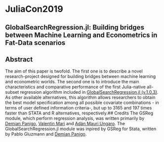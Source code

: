# JuliaCon2019
## GlobalSearchRegression.jl: Building bridges between Machine Learning and Econometrics in Fat-Data scenarios

## Abstract
The aim of this paper is twofold. The first one is to describe a novel research-project designed for building bridges between machine learning and econometric worlds. The second one is to introduce the main characteristics and comparative performance of the first Julia-native all-subset regression algorithm included in [GlobalSearchRegression.jl (v.1.0.3)](https://github.com/ParallelGSReg/GlobalSearchRegression.jl). As other available alternatives, this algorithm allows researchers to obtain the best model specification among all possible covariate combinations - in terms of user defined information criteria-, but up to 3165 and 197 times faster than STATA and R alternatives, respectively.## Credits
The GSReg module, which perform regression analysis, was written primarily by [Demian Panigo](https://github.com/dpanigo/), [Valentín Mari](https://github.com/vmari/) and [Adán Mauri Ungaro](https://github.com/adanmauri/). The GlobalSearchRegression.jl module was inpired by GSReg for Stata, written by Pablo Gluzmann and [Demian Panigo](https://github.com/dpanigo/).
